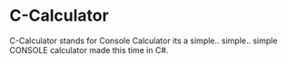 # C-Calculator
C-Calculator stands for Console Calculator its a simple.. simple.. simple CONSOLE calculator made this time in C#. 
